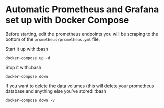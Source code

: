 # Automatic Prometheus and Grafana set up with Docker Compose

Before starting, edit the prometheus endpoints you will be scraping to the bottom
of the `prometheus/prometheus.yml` file.

Start it up with::bash

	docker-compose up -d

Stop it with::bash

	docker-compose down

If you want to delete the data volumes (this will delete your prometheus database
and anything else you've stored!::bash

	docker-compose down -v
